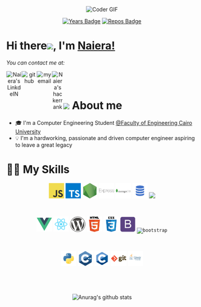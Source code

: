 

<p align="center">

  <img src="https://media.giphy.com/media/NgurY1o4z080Jfoyzw/giphy.gif" alt="Coder GIF" width="400" height="400">
  
</p>

<div align="center">

[![Years Badge](https://badges.pufler.dev/years/naiera-magdy)](https://badges.pufler.dev)
[![Repos Badge](https://badges.pufler.dev/repos/naiera-magdy)](https://badges.pufler.dev)
<!-- [![Commits Badge](https://badges.pufler.dev/commits/monthly/naiera-magdy)](https://badges.pufler.dev) -->


</div>

# Hi there<img src="https://media.giphy.com/media/dZ9TLMB0HwtofZdpPj/giphy.gif" width="50" draggable="false" >, I'm [Naiera!](https://github.com/naiera-magdy) 
*You can contact me at:*

<div align="center">

<a href="https://www.linkedin.com/in/naiera-magdy-3011/"><img align="left" alt="Naiera's LinkdeIN" width="40px" src="https://upload.wikimedia.org/wikipedia/commons/thumb/e/e9/Linkedin_icon.svg/1200px-Linkedin_icon.svg.png" draggable="false" /></a>
  
<a href="https://github.com/naiera-magdy">
  <img align="left" alt="github" width="40px" src="https://github.githubassets.com/images/modules/logos_page/Octocat.png" draggable="false" />
</a>

<a href="mailto:naieramagdy99@gmail.com">
  <img align="left" alt="my email" width="40px" src="https://upload.wikimedia.org/wikipedia/commons/4/4e/Gmail_Icon.png" draggable="false" />
</a>
<a href="https://www.hackerrank.com/naiera_refaey99?hr_r=1">
  <img align="left" alt="Naiera's hackerrank" width="30px" src="https://assets.brandfolder.com/y9ol94wb/v/331198/view@2x.png?v=1591971279" draggable="false" />
</a>

</div>

<br />
<br />

# <img src="https://media.giphy.com/media/VCgBfLwT2WAPbGSYgL/giphy.gif" width="50" draggable="false" > About me

- 🎓 I'm a Computer Engineering Student  <a href="http://eng.cu.edu.eg/ar/">@Faculty of Engineering Cairo University</a>
- 💡 I'm a hardworking, passionate and driven computer engineer aspiring to leave a great legacy



# 🤹🏼 My Skills

<div align="center">

<code><img height="40" src="https://raw.githubusercontent.com/github/explore/80688e429a7d4ef2fca1e82350fe8e3517d3494d/topics/javascript/javascript.png"></code>
<code><img height="40" src="https://raw.githubusercontent.com/github/explore/80688e429a7d4ef2fca1e82350fe8e3517d3494d/topics/typescript/typescript.png"></code>
<code><img height="40" src="https://raw.githubusercontent.com/github/explore/80688e429a7d4ef2fca1e82350fe8e3517d3494d/topics/nodejs/nodejs.png"></code>
<code><img height="40" src="https://raw.githubusercontent.com/github/explore/80688e429a7d4ef2fca1e82350fe8e3517d3494d/topics/express/express.png"></code>
<code><img height="40" src="https://raw.githubusercontent.com/github/explore/80688e429a7d4ef2fca1e82350fe8e3517d3494d/topics/mongodb/mongodb.png"></code>
<code><img height="40" src="https://raw.githubusercontent.com/github/explore/80688e429a7d4ef2fca1e82350fe8e3517d3494d/topics/sql/sql.png"></code>
<code><img height="40" src="https://cms-assets.tutsplus.com/uploads/users/34/posts/29527/preview_image/mongoose.jpg"></code>

<br/>
  
<code><img height="40" src="https://raw.githubusercontent.com/github/explore/80688e429a7d4ef2fca1e82350fe8e3517d3494d/topics/vue/vue.png"></code>
<code><img height="40" src="https://raw.githubusercontent.com/github/explore/80688e429a7d4ef2fca1e82350fe8e3517d3494d/topics/react/react.png"></code>
<code><img height="40" src="https://raw.githubusercontent.com/github/explore/80688e429a7d4ef2fca1e82350fe8e3517d3494d/topics/wordpress/wordpress.png"></code>
<code><img height="40" src="https://raw.githubusercontent.com/github/explore/80688e429a7d4ef2fca1e82350fe8e3517d3494d/topics/html/html.png"></code>
<code><img height="40" src="https://raw.githubusercontent.com/github/explore/80688e429a7d4ef2fca1e82350fe8e3517d3494d/topics/css/css.png"></code>
<code><img src="https://raw.githubusercontent.com/devicons/devicon/master/icons/bootstrap/bootstrap-plain.svg" alt="bootstrap" width="40" height="40" /></code>
<code><img src="https://seeklogo.com/images/V/vuetify-logo-3BCF73C928-seeklogo.com.png" alt="bootstrap" width="40" height="40" /></code>


<br />

<code><img height="40" src="https://raw.githubusercontent.com/github/explore/80688e429a7d4ef2fca1e82350fe8e3517d3494d/topics/python/python.png"></code>
<code><img height="40" src="https://raw.githubusercontent.com/github/explore/80688e429a7d4ef2fca1e82350fe8e3517d3494d/topics/cpp/cpp.png"></code>
<code><img height="40" src="https://raw.githubusercontent.com/github/explore/80688e429a7d4ef2fca1e82350fe8e3517d3494d/topics/c/c.png"></code>
<code><img height="40" src="https://raw.githubusercontent.com/github/explore/80688e429a7d4ef2fca1e82350fe8e3517d3494d/topics/git/git.png"></code>
<code><img height="40" src="https://raw.githubusercontent.com/github/explore/80688e429a7d4ef2fca1e82350fe8e3517d3494d/topics/java/java.png"></code>


</div>

# 

<br /> 

<div align="center">

![Anurag's github stats](https://github-readme-stats.vercel.app/api?username=naiera-magdy&show_icons=true&theme=omni)
  
</div>
